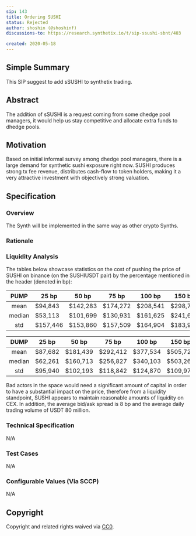 ```yaml
---
sip: 143
title: Ordering SUSHI
status: Rejected
author: shoshin (@shoshinf)
discussions-to: https://research.synthetix.io/t/sip-ssushi-sbnt/403

created: 2020-05-18
---
```


## Simple Summary
<!--"If you can't explain it simply, you don't understand it well enough." Simply describe the outcome the proposed changes intends to achieve. This should be non-technical and accessible to a casual community member.-->

This SIP suggest to add sSUSHI to synthetix trading.


## Abstract
<!--A short (~200 word) description of the proposed change, the abstract should clearly describe the proposed change. This is what *will* be done if the SIP is implemented, not *why* it should be done or *how* it will be done. If the SIP proposes deploying a new contract, write, "we propose to deploy a new contract that will do x".-->

The addition of sSUSHI is a request coming from some dhedge pool managers, it would help us stay competitive and allocate extra funds to dhedge pools.

## Motivation
<!--This is the problem statement. This is the *why* of the SIP. It should clearly explain *why* the current state of the protocol is inadequate.  It is critical that you explain *why* the change is needed, if the SIP proposes changing how something is calculated, you must address *why* the current calculation is innaccurate or wrong. This is not the place to describe how the SIP will address the issue!-->

Based on initial informal survey among dhedge pool managers, there is a large demand for synthetic sushi exposure right now. SUSHI produces strong tx fee revenue, distributes cash-flow to token holders, making it a very attractive investment with objectively strong valuation. 


## Specification
<!--The specification should describe the syntax and semantics of any new feature, there are five sections
1. Overview
2. Rationale
3. Technical Specification
4. Test Cases
5. Configurable Values
-->

### Overview
<!--This is a high level overview of *how* the SIP will solve the problem. The overview should clearly describe how the new feature will be implemented.-->

The Synth will be implemented in the same way as other crypto Synths.

### Rationale
<!--This is where you explain the reasoning behind how you propose to solve the problem. Why did you propose to implement the change in this way, what were the considerations and trade-offs. The rationale fleshes out what motivated the design and why particular design decisions were made. It should describe alternate designs that were considered and related work. The rationale may also provide evidence of consensus within the community, and should discuss important objections or concerns raised during discussion.-->

### Liquidity Analysis

The tables below showcase statistics on the cost of pushing the price of SUSHI on binance (on the SUSHIUSDT pair) by the percentage mentioned in the header (denoted in bp):

|  PUMP  | 25 bp    | 50 bp    | 75 bp    | 100 bp   | 150 bp   | 200 bp   | 400 bp   | 600 bp   | 800 bp   | 1000 bp    |
|:------:|----------|----------|----------|----------|----------|----------|----------|----------|----------|------------|
|  mean  | $94,843  | $142,283 | $174,272 | $208,541 | $298,783 | $354,616 | $490,932 | $666,195 | $909,380 | $1,165,911 |
| median | $53,113  | $101,699 | $130,931 | $161,625 | $241,659 | $302,828 | $432,423 | $634,710 | $876,232 | $1,167,407 |
|   std  | $157,446 | $153,860 | $157,509 | $164,904 | $183,956 | $187,374 | $190,453 | $220,173 | $204,618 | $246,736   |


|  DUMP  |  25 bp  |   50 bp  |   75 bp  |  100 bp  |  150 bp  |  200 bp  |  400 bp  |   600 bp   |   800 bp   |   1000 bp  |
|:------:|:-------:|:--------:|:--------:|:--------:|:--------:|:--------:|:--------:|:----------:|:----------:|:----------:|
|  mean  | $87,682 | $181,439 | $292,412 | $377,534 | $505,723 | $592,309 | $760,832 | $1,063,896 | $1,276,375 | $1,502,712 |
| median | $62,261 | $160,713 | $256,827 | $340,103 | $503,269 | $581,310 | $832,143 | $1,033,931 | $1,202,532 | $1,407,977 |
|   std  | $95,940 | $102,193 | $118,842 | $124,870 | $109,975 | $128,473 | $158,220 |  $205,092  |  $302,908  |  $335,078  |

 Bad actors in the space would need a significant amount of capital in order to have a substantial impact on the price, therefore from a liquidity standpoint, SUSHI appears to maintain reasonable amounts of liquidity on CEX. In addition, the average bid/ask spread is 8 bp and the average daily trading volume of USDT 80 million. 


### Technical Specification
<!--The technical specification should outline the public API of the changes proposed. That is, changes to any of the interfaces Synthetix currently exposes or the creations of new ones.-->
N/A

### Test Cases
<!--Test cases for an implementation are mandatory for SIPs but can be included with the implementation..-->
N/A

### Configurable Values (Via SCCP)
<!--Please list all values configurable via SCCP under this implementation.-->
N/A

## Copyright
Copyright and related rights waived via [CC0](https://creativecommons.org/publicdomain/zero/1.0/).




